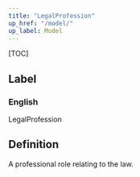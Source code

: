 ```yaml
---
title: "LegalProfession"
up_href: "/model/"
up_label: Model
---
```


[TOC]

## Label

### English
LegalProfession


## Definition
A professional role relating to the law. 


    
